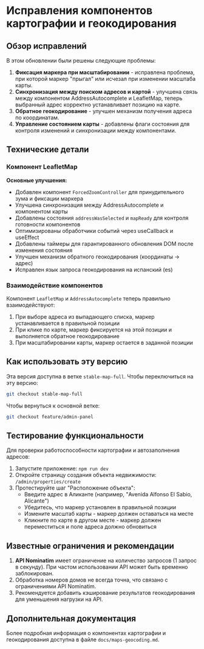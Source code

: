 # Исправления компонентов картографии и геокодирования

## Обзор исправлений

В этом обновлении были решены следующие проблемы:

1. **Фиксация маркера при масштабировании** - исправлена проблема, при которой маркер "прыгал" или исчезал при изменении масштаба карты.
2. **Синхронизация между поиском адресов и картой** - улучшена связь между компонентом AddressAutocomplete и LeafletMap, теперь выбранный адрес корректно устанавливает позицию на карте.
3. **Обратное геокодирование** - улучшен механизм получения адреса по координатам.
4. **Управление состоянием карты** - добавлены флаги состояния для контроля изменений и синхронизации между компонентами.

## Технические детали

### Компонент LeafletMap

**Основные улучшения:**

- Добавлен компонент `ForcedZoomController` для принудительного зума и фиксации маркера
- Улучшена синхронизация между AddressAutocomplete и компонентом карты
- Добавлены состояния `addressWasSelected` и `mapReady` для контроля готовности компонентов
- Оптимизированы обработчики событий через useCallback и useEffect
- Добавлены таймеры для гарантированного обновления DOM после изменения состояния
- Улучшен механизм обратного геокодирования (координаты -> адрес)
- Исправлен язык запроса геокодирования на испанский (es)

### Взаимодействие компонентов

Компонент `LeafletMap` и `AddressAutocomplete` теперь правильно взаимодействуют:
1. При выборе адреса из выпадающего списка, маркер устанавливается в правильной позиции
2. При клике по карте, маркер фиксируется на этой позиции и выполняется обратное геокодирование
3. При масштабировании карты, маркер остается в заданной позиции

## Как использовать эту версию

Эта версия доступна в ветке `stable-map-full`. Чтобы переключиться на эту версию:

```bash
git checkout stable-map-full
```

Чтобы вернуться к основной ветке:

```bash
git checkout feature/admin-panel
```

## Тестирование функциональности

Для проверки работоспособности картографии и автозаполнения адресов:

1. Запустите приложение: `npm run dev`
2. Откройте страницу создания объекта недвижимости: `/admin/properties/create`
3. Протестируйте шаг "Расположение объекта":
   - Введите адрес в Аликанте (например, "Avenida Alfonso El Sabio, Alicante")
   - Убедитесь, что маркер установлен в правильной позиции
   - Измените масштаб карты - маркер должен оставаться на месте
   - Кликните по карте в другом месте - маркер должен переместиться и поле адреса должно обновиться

## Известные ограничения и рекомендации

1. **API Nominatim** имеет ограничение на количество запросов (1 запрос в секунду). При частом использовании API может быть временно заблокирован.
2. Обработка номеров домов не всегда точна, что связано с ограничениями API Nominatim.
3. Рекомендуется добавить кэширование результатов геокодирования для уменьшения нагрузки на API.

## Дополнительная документация

Более подробная информация о компонентах картографии и геокодирования доступна в файле `docs/maps-geocoding.md`. 